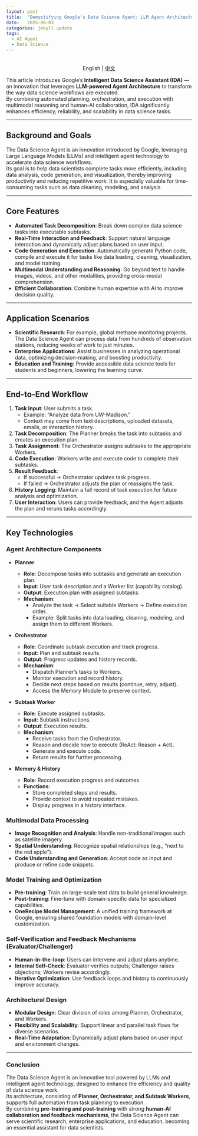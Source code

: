 ```yaml
---
layout: post
title:  "Demystifying Google's Data Science Agent: LLM Agent Architecture & Core Technologies"
date:   2025-08-03
categories: jekyll update
tags: 
  - AI Agent
  - Data Science
---
```


<p align="center">
    <br> English | <a href="2025-08-03-Demystifying_Googles_Data_Science_Agent_LLM_Agent_Architecture_Core_Technologies-CN.md">中文</a>
</p>

This article introduces Google’s **Intelligent Data Science Assistant (IDA)** — an innovation that leverages **LLM-powered Agent Architecture** to transform the way data science workflows are executed.  
By combining automated planning, orchestration, and execution with multimodal reasoning and human-AI collaboration, IDA significantly enhances efficiency, reliability, and scalability in data science tasks.  

---

## Background and Goals 
The Data Science Agent is an innovation introduced by Google, leveraging Large Language Models (LLMs) and intelligent agent technology to accelerate data science workflows.  
Its goal is to help data scientists complete tasks more efficiently, including data analysis, code generation, and visualization, thereby improving productivity and reducing repetitive work. It is especially valuable for time-consuming tasks such as data cleaning, modeling, and analysis.  

---

## Core Features
- **Automated Task Decomposition**: Break down complex data science tasks into executable subtasks.  
- **Real-Time Interaction and Feedback**: Support natural language interaction and dynamically adjust plans based on user input.  
- **Code Generation and Execution**: Automatically generate Python code, compile and execute it for tasks like data loading, cleaning, visualization, and model training.  
- **Multimodal Understanding and Reasoning**: Go beyond text to handle images, videos, and other modalities, providing cross-modal comprehension.  
- **Efficient Collaboration**: Combine human expertise with AI to improve decision quality.  

---

## Application Scenarios
- **Scientific Research**: For example, global methane monitoring projects. The Data Science Agent can process data from hundreds of observation stations, reducing weeks of work to just minutes.  
- **Enterprise Applications**: Assist businesses in analyzing operational data, optimizing decision-making, and boosting productivity.  
- **Education and Training**: Provide accessible data science tools for students and beginners, lowering the learning curve.  

---

## End-to-End Workflow 

1. **Task Input**: User submits a task.  
   - Example: “Analyze data from UW-Madison.”  
   - Context may come from text descriptions, uploaded datasets, emails, or interaction history.  
2. **Task Decomposition**: The Planner breaks the task into subtasks and creates an execution plan.  
3. **Task Assignment**: The Orchestrator assigns subtasks to the appropriate Workers.  
4. **Code Execution**: Workers write and execute code to complete their subtasks.  
5. **Result Feedback**:  
   - If successful → Orchestrator updates task progress.  
   - If failed → Orchestrator adjusts the plan or reassigns the task.  
6. **History Logging**: Maintain a full record of task execution for future analysis and optimization.  
7. **User Interaction**: Users can provide feedback, and the Agent adjusts the plan and reruns tasks accordingly.  

---

## Key Technologies  

### Agent Architecture Components 
- **Planner**
  - **Role**: Decompose tasks into subtasks and generate an execution plan.  
  - **Input**: User task description and a Worker list (capability catalog).  
  - **Output**: Execution plan with assigned subtasks.  
  - **Mechanism**:  
    - Analyze the task → Select suitable Workers → Define execution order.  
    - Example: Split tasks into data loading, cleaning, modeling, and assign them to different Workers.  

- **Orchestrator**
  - **Role**: Coordinate subtask execution and track progress.  
  - **Input**: Plan and subtask results.  
  - **Output**: Progress updates and history records.  
  - **Mechanism**:  
    - Dispatch Planner’s tasks to Workers.  
    - Monitor execution and record history.  
    - Decide next steps based on results (continue, retry, adjust).  
    - Access the Memory Module to preserve context.  

- **Subtask Worker**
  - **Role**: Execute assigned subtasks.  
  - **Input**: Subtask instructions.  
  - **Output**: Execution results.  
  - **Mechanism**:  
    - Receive tasks from the Orchestrator.  
    - Reason and decide how to execute (ReAct: Reason + Act).  
    - Generate and execute code.  
    - Return results for further processing.  

- **Memory & History**
  - **Role**: Record execution progress and outcomes.  
  - **Functions**:  
    - Store completed steps and results.  
    - Provide context to avoid repeated mistakes.  
    - Display progress in a history interface.  

### Multimodal Data Processing 
- **Image Recognition and Analysis**: Handle non-traditional images such as satellite imagery.  
- **Spatial Understanding**: Recognize spatial relationships (e.g., “next to the red apple”).  
- **Code Understanding and Generation**: Accept code as input and produce or refine code snippets.  

### Model Training and Optimization
- **Pre-training**: Train on large-scale text data to build general knowledge.  
- **Post-training**: Fine-tune with domain-specific data for specialized capabilities.  
- **OneRecipe Model Management**: A unified training framework at Google, ensuring shared foundation models with domain-level customization.  

### Self-Verification and Feedback Mechanisms (Evaluator/Challenger)
- **Human-in-the-loop**: Users can intervene and adjust plans anytime.  
- **Internal Self-Check**: Evaluator verifies outputs; Challenger raises objections; Workers revise accordingly.  
- **Iterative Optimization**: Use feedback loops and history to continuously improve accuracy.  

### Architectural Design
- **Modular Design**: Clear division of roles among Planner, Orchestrator, and Workers.  
- **Flexibility and Scalability**: Support linear and parallel task flows for diverse scenarios.  
- **Real-Time Adaptation**: Dynamically adjust plans based on user input and environment changes.  

---

### Conclusion
The Data Science Agent is an innovative tool powered by LLMs and intelligent agent technology, designed to enhance the efficiency and quality of data science work.  
Its architecture, consisting of **Planner, Orchestrator, and Subtask Workers**, supports full automation from task planning to execution.  
By combining **pre-training and post-training** with strong **human-AI collaboration and feedback mechanisms**, the Data Science Agent can serve scientific research, enterprise applications, and education, becoming an essential assistant for data scientists.
